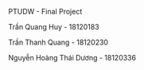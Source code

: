 PTUDW - Final Project 

Trần Quang Huy - 18120183

Trần Thanh Quang - 18120230

Nguyễn Hoàng Thái Dương - 18120336
